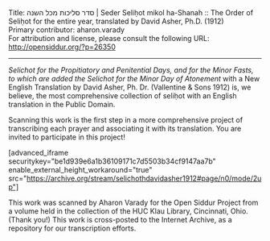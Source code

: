 <html>
<head></head>
<body>
Title: סדר סליכות מכל השנה | Seder Seliḥot mikol ha-Shanah :: The Order of Seliḥot for the entire year, translated by David Asher, Ph.D. (1912)<br />
Primary contributor: aharon.varady<br />
For attribution and license, please consult the following URL: <a href="http://opensiddur.org/?p=26350">http://opensiddur.org/?p=26350</a>
<p />
<hr />

<em>Selichot for the Propitiatory and Penitential Days, and for the Minor Fasts, to which are added the Selichot for the Minor Day of Atonement</em> with a New English Translation by David Asher, Ph. Dr. (Vallentine &amp; Sons 1912) is, we believe, the most comprehensive collection of seliḥot with an English translation in the Public Domain.

Scanning this work is the first step in a more comprehensive project of transcribing each prayer and associating it with its translation. You are invited to participate in this project!

[advanced_iframe securitykey="be1d939e6a1b36109171c7d5503b34cf9147aa7b" enable_external_height_workaround="true" src="https://archive.org/stream/selichothdavidasher1912#page/n0/mode/2up"]

This work was scanned by Aharon Varady for the Open Siddur Project from a volume held in the collection of the HUC Klau Library, Cincinnati, Ohio. (Thank you!) This work is cross-posted to the Internet Archive, as a repository for our transcription efforts.
</body>
</html>